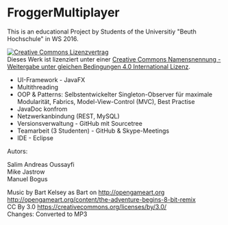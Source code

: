 # FroggerMultiplayer

This is an educational Project by Students of the Universitiy "Beuth Hochschule" in WS 2016.

<a rel="license" href="http://creativecommons.org/licenses/by-sa/4.0/"><img alt="Creative Commons Lizenzvertrag" style="border-width:0" src="https://i.creativecommons.org/l/by-sa/4.0/88x31.png" /></a><br />Dieses Werk ist lizenziert unter einer <a rel="license" href="http://creativecommons.org/licenses/by-sa/4.0/">Creative Commons Namensnennung - Weitergabe unter gleichen Bedingungen 4.0 International Lizenz</a>.

- UI-Framework - JavaFX
- Multithreading
- OOP & Patterns: Selbstentwickelter Singleton-Observer für maximale Modularität, Fabrics, Model-View-Control (MVC), Best Practise
- JavaDoc konfrom
- Netzwerkanbindung (REST, MySQL)
- Versionsverwaltung - GitHub mit Sourcetree
- Teamarbeit (3 Studenten) - GitHub & Skype-Meetings
- IDE - Eclipse

Autors:

Salim Andreas Oussayfi<br>
Mike Jastrow<br>
Manuel Bogus


Music by Bart Kelsey as Bart on http://opengameart.org<br>
http://opengameart.org/content/the-adventure-begins-8-bit-remix<br>
CC By 3.0 https://creativecommons.org/licenses/by/3.0/<br>
Changes: Converted to MP3
